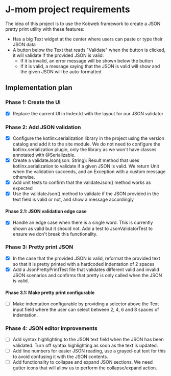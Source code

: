 # J-mom project requirements

The idea of this project is to use the Kobweb framework to create a JSON pretty print utility with these features:
- Has a big Text widget at the center where users can paste or type their JSON data
- A button below the Text that reads "Validate" when the button is clicked, it will validate if the provided JSON is valid:
  - If it is invalid, an error message will be shown below the button
  - If it is valid, a message saying that the JSON is valid will show and the given JSON will be auto-formatted

## Implementation plan

### Phase 1: Create the UI
- [x] Replace the current UI in Index.kt with the layout for our JSON validator

### Phase 2: Add JSON validation
- [x] Configure the kotlinx.serialization library in the project using the version catalog and add it to the site module.
  We do not need to configure the kotlinx.serialization plugin, only the library as we won't have classes annotated with @Serializable.
- [x] Create a validateJson(json: String): Result<Unit> method that uses kotlinx.serialization to validate if a given JSON is valid.
  We return Unit when the validation succeeds, and an Exception with a custom message otherwise.
- [x] Add unit tests to confirm that the validateJson() method works as expected
- [x] Use the validateJson() method to validate if the JSON provided in the text field is valid or not, and show a message accordingly

#### Phase 2.1: JSON validation edge case
- [x] Handle an edge case when there is a single word. This is currently shown as valid but it should not. Add a test to 
  JsonValidatorTest to ensure we don't break this functionality.

### Phase 3: Pretty print JSON
- [x] In the case that the provided JSON is valid, reformat the provided text so that it is pretty printed with a
  hardcoded indentation of 2 spaces
- [x] Add a JsonPrettyPrintTest file that validates different valid and invalid JSON scenarios and confirms that pretty
  is only called when the JSON is valid.

#### Phase 3.1: Make pretty print configurable
- [ ] Make indentation configurable by providing a selector above the Text input field where the user can select
  between 2, 4, 6 and 8 spaces of indentation.

### Phase 4: JSON editor improvements
- [ ] Add syntax highlighting to the JSON text field when the JSON has been validated. Turn off syntax highlighting as soon
  as the text is updated.
- [ ] Add line numbers for easier JSON reading, use a grayed-out text for this to avoid confusing it with the JSON contents.
- [ ] Add functionality to collapse and expand JSON sections. We need gutter icons that will allow us to perform the
  collapse/expand action.
